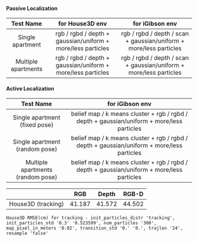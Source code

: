 #### Passive Localization

| Test Name |  for House3D env | for iGibson env|
|:---------:|:----------------:|:--------------:|
| Single apartment | rgb / rgbd / depth + gaussian/uniform + more/less particles | rgb / rgbd / depth / scan + gaussian/uniform + more/less particles |
| Multiple apartments | rgb / rgbd / depth + gaussian/uniform + more/less particles| rgb / rgbd / depth / scan + gaussian/uniform + more/less particles |

#### Active Localization

| Test Name | for iGibson env|
|:---------:|:--------------:|
| Single apartment (fixed pose) | belief map / k means cluster + rgb / rgbd / depth + gaussian/uniform + more/less particles |
| Single apartment (random pose) | belief map / k means cluster + rgb / rgbd / depth + gaussian/uniform + more/less particles |
| Multiple apartments (random pose) |belief map / k means cluster + rgb / rgbd / depth + gaussian/uniform + more/less particles |


|                       |     RGB    |    Depth   |    RGB-D   |
|:---------------------:|:----------:|:----------:|:----------:|
|  House3D (tracking)   |   41.187   |   41.572   |   44.502   |
```
House3D RMSE(cm) for tracking - init_particles_distr 'tracking', init_particles_std '0.3' '0.523599', num_particles '300', map_pixel_in_meters '0.02', transition_std '0.' '0.', trajlen '24', resample 'false'
```
